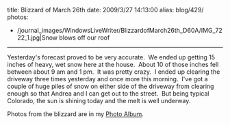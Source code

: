 title: Blizzard of March 26th
date: 2009/3/27 14:13:00
alias: blog/429/
photos:
- /journal_images/WindowsLiveWriter/BlizzardofMarch26th_D60A/IMG_7222_1.jpg|Snow blows off our roof
---
Yesterday's forecast proved to be very accurate.  We ended up getting 15 inches of heavy, wet snow here at the house.  About 10 of those inches fell between about 9 am and 1 pm.  It was pretty crazy.  I ended up clearing the driveway three times yesterday and once more this morning.  I've got a couple of huge piles of snow on either side of the driveway from clearing enough so that Andrea and I can get out to the street.  But being typical Colorado, the sun is shining today and the melt is well underway.

Photos from the blizzard are in my [Photo Album](/PhotoAlbum.aspx?ID=BLIZZARD20090326).